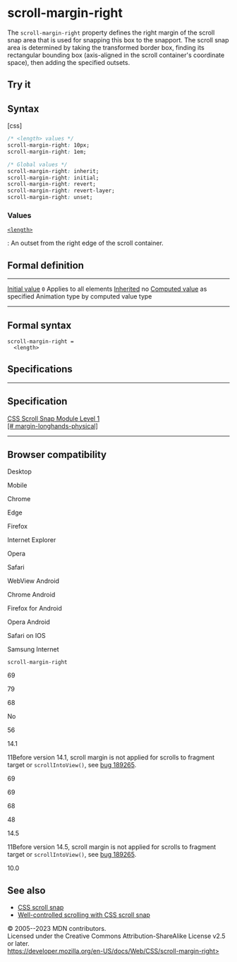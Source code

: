 scroll-margin-right
===================

The `scroll-margin-right` property defines the right margin of the
scroll snap area that is used for snapping this box to the snapport. The
scroll snap area is determined by taking the transformed border box,
finding its rectangular bounding box (axis-aligned in the scroll
container\'s coordinate space), then adding the specified outsets.

Try it
------

Syntax
------

[css]

```css
/* <length> values */
scroll-margin-right: 10px;
scroll-margin-right: 1em;

/* Global values */
scroll-margin-right: inherit;
scroll-margin-right: initial;
scroll-margin-right: revert;
scroll-margin-right: revert-layer;
scroll-margin-right: unset;
```

### Values

[`<length>`](length.md)

:   An outset from the right edge of the scroll container.

Formal definition
-----------------

  ---------------------------------- ------------------------
  [Initial value](initial_value.md)     `0`
  Applies to                         all elements
  [Inherited](inheritance.md)           no
  [Computed value](computed_value.md)   as specified
  Animation type                     by computed value type
  ---------------------------------- ------------------------

Formal syntax
-------------

```
scroll-margin-right = 
  <length>  
```

Specifications
--------------

  ----------------------------------------------------------------------------------------------------------

Specification
  ----------------------------------------------------------------------------------------------------------

  [CSS Scroll Snap Module Level 1\
  [\#
  margin-longhands-physical]](https://drafts.csswg.org/css-scroll-snap/#margin-longhands-physical)

  ----------------------------------------------------------------------------------------------------------

Browser compatibility
---------------------

Desktop

Mobile

Chrome

Edge

Firefox

Internet Explorer

Opera

Safari

WebView Android

Chrome Android

Firefox for Android

Opera Android

Safari on IOS

Samsung Internet

`scroll-margin-right`

69

79

68

No

56

14.1

11Before version 14.1, scroll margin is not applied for scrolls to
fragment target or `scrollIntoView()`, see [bug
189265](https://webkit.org/b/189265).

69

69

68

48

14.5

11Before version 14.5, scroll margin is not applied for scrolls to
fragment target or `scrollIntoView()`, see [bug
189265](https://webkit.org/b/189265).

10.0

See also
--------

- [CSS scroll snap](css_scroll_snap.md)
- [Well-controlled scrolling with CSS scroll
    snap](https://web.dev/css-scroll-snap/)

© 2005--2023 MDN contributors.\
Licensed under the Creative Commons Attribution-ShareAlike License v2.5
or later.\
https://developer.mozilla.org/en-US/docs/Web/CSS/scroll-margin-right>

